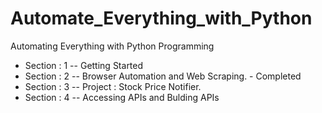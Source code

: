 # Automate_Everything_with_Python
Automating Everything with Python Programming

+ Section : 1 -- Getting Started
+ Section : 2 -- Browser Automation and Web Scraping. - Completed
+ Section : 3 -- Project : Stock Price Notifier.
+ Section : 4 -- Accessing APIs and Bulding APIs
